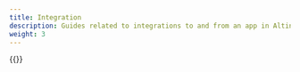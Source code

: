 ```yaml
---
title: Integration
description: Guides related to integrations to and from an app in Altinn Studio
weight: 3
---
```


{{<children />}}